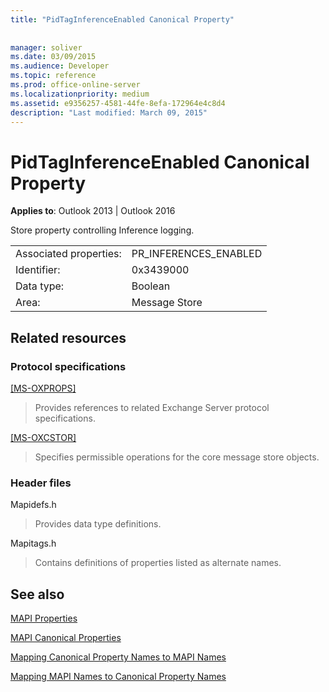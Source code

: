 ```yaml
---
title: "PidTagInferenceEnabled Canonical Property"
 
 
manager: soliver
ms.date: 03/09/2015
ms.audience: Developer
ms.topic: reference
ms.prod: office-online-server
ms.localizationpriority: medium
ms.assetid: e9356257-4581-44fe-8efa-172964e4c8d4
description: "Last modified: March 09, 2015"
---
```


# PidTagInferenceEnabled Canonical Property

  
  
**Applies to**: Outlook 2013 | Outlook 2016 
  
Store property controlling Inference logging.
  
|||
|:-----|:-----|
|Associated properties:  <br/> |PR_INFERENCES_ENABLED  <br/> |
|Identifier:  <br/> |0x3439000  <br/> |
|Data type:  <br/> |Boolean  <br/> |
|Area:  <br/> |Message Store  <br/> |
   
## Related resources

### Protocol specifications

[[MS-OXPROPS]](https://msdn.microsoft.com/library/f6ab1613-aefe-447d-a49c-18217230b148%28Office.15%29.aspx)
  
> Provides references to related Exchange Server protocol specifications.
    
[[MS-OXCSTOR]](https://msdn.microsoft.com/library/d42ed1e0-3e77-4264-bd59-7afc583510e2%28Office.15%29.aspx)
  
> Specifies permissible operations for the core message store objects.
    
### Header files

Mapidefs.h
  
> Provides data type definitions.
    
Mapitags.h
  
> Contains definitions of properties listed as alternate names.
    
## See also



[MAPI Properties](mapi-properties.md)
  
[MAPI Canonical Properties](mapi-canonical-properties.md)
  
[Mapping Canonical Property Names to MAPI Names](mapping-canonical-property-names-to-mapi-names.md)
  
[Mapping MAPI Names to Canonical Property Names](mapping-mapi-names-to-canonical-property-names.md)

